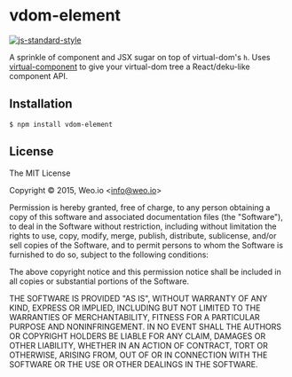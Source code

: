 
# vdom-element

[![js-standard-style](https://img.shields.io/badge/code%20style-standard-brightgreen.svg?style=flat)](https://github.com/feross/standard)

A sprinkle of component and JSX sugar on top of virtual-dom's `h`.  Uses [virtual-component](https://github.com/ashaffer/virtual-component) to give your virtual-dom tree a React/deku-like component API.

## Installation

    $ npm install vdom-element

## License

The MIT License

Copyright &copy; 2015, Weo.io &lt;info@weo.io&gt;

Permission is hereby granted, free of charge, to any person obtaining a copy of this software and associated documentation files (the "Software"), to deal in the Software without restriction, including without limitation the rights to use, copy, modify, merge, publish, distribute, sublicense, and/or sell copies of the Software, and to permit persons to whom the Software is furnished to do so, subject to the following conditions:

The above copyright notice and this permission notice shall be included in all copies or substantial portions of the Software.

THE SOFTWARE IS PROVIDED "AS IS", WITHOUT WARRANTY OF ANY KIND, EXPRESS OR IMPLIED, INCLUDING BUT NOT LIMITED TO THE WARRANTIES OF MERCHANTABILITY, FITNESS FOR A PARTICULAR PURPOSE AND NONINFRINGEMENT. IN NO EVENT SHALL THE AUTHORS OR COPYRIGHT HOLDERS BE LIABLE FOR ANY CLAIM, DAMAGES OR OTHER LIABILITY, WHETHER IN AN ACTION OF CONTRACT, TORT OR OTHERWISE, ARISING FROM, OUT OF OR IN CONNECTION WITH THE SOFTWARE OR THE USE OR OTHER DEALINGS IN THE SOFTWARE.
